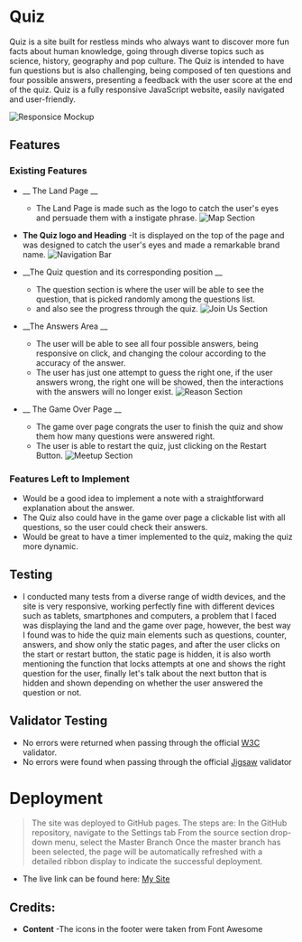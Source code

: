 # __Quiz__

Quiz is a site built for restless minds who always want to discover more fun facts about human knowledge, going through diverse topics such as science, history, geography and pop culture. 
The Quiz is intended to have fun questions but is also challenging, being composed of ten questions and four possible answers, presenting a feedback with the user score at the end of the quiz. Quiz is a fully responsive JavaScript website, easily navigated and user-friendly.

![Responsice Mockup](/workspace/Quiz/assets/images/ResponsiceMockup.png)

## Features

### Existing Features

- __ The Land Page __
  - The Land Page is made such as the logo to catch the user's eyes and persuade them with a instigate phrase.
![Map Section](/workspace/Quiz/assets/images/ResponsiceMockup.png)

- __The Quiz logo and Heading__
  -It is displayed on the top of the page and was designed to catch the user's eyes and made a remarkable brand name.
![Navigation Bar](../Share/assets/images/nav-bar.jpg)

- __The Quiz question and its corresponding position __
  - The question section is where the user will be able to see the question, that is picked randomly among the questions list.
  - and also see the progress through the quiz.
![Join Us Section](../Share/assets/images/Join%20Us.jpg)

- __The Answers Area __
  - The user will be able to see all four possible answers, being responsive on click, and changing the colour according to the accuracy of the answer.
  - The user has just one attempt to guess the right one, if the user answers wrong, the right one will be showed, then the interactions with the answers will no longer exist.
![Reason Section](../Share/assets/images/Reason%20section.jpg)

- __ The Game Over Page __
  -  The game over page congrats the user to finish the quiz and show them how many questions were answered right.
  - The user is able to restart the quiz, just clicking on the Restart Button.
![Meetup Section](../Share/assets/images/meetup-section.jpg)

### Features Left to Implement
- Would be a good idea to implement a note with a straightforward explanation about the answer.  
- The Quiz also could have in the game over page a clickable list with all questions, so the user could check their answers.
- Would be great to have a timer implemented to the quiz, making the quiz more dynamic.

## Testing
-   I conducted many tests from a diverse range of width devices, and the site is very responsive, working perfectly fine with different devices such as tablets, smartphones and computers, a problem that I  faced was displaying the land and the game over page, however, the best way I found was to hide the quiz main elements such as questions, counter, answers, and show only the static pages, and after the user clicks on the start or restart button,  the static page is hidden, it is also worth mentioning the function that locks attempts at one and shows the right question for the user, finally let's talk about the next button that is hidden and shown depending on whether the user answered the question or not.

## Validator Testing
- No errors were returned when passing through the official [W3C](https://validator.w3.org/) validator.
- No errors were found when passing through the official [Jigsaw](https://jigsaw.w3.org/css-validator/) validator

# Deployment
> The site was deployed to GitHub pages. The steps are:
> In the GitHub repository, navigate to the Settings tab
> From the source section drop-down menu, select the Master Branch
> Once the master branch has been selected, the page will be automatically refreshed with a detailed ribbon display to indicate the successful deployment.

- The live link can be found here: [My Site](https://felipezanini.github.io/Quiz/)

## Credits:
- __Content__ 
    -The icons in the footer were taken from Font Awesome
